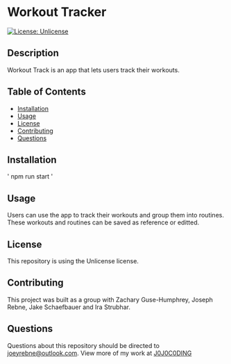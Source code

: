 # Workout Tracker

[![License: Unlicense](https://img.shields.io/badge/license-Unlicense-blue.svg)](http://unlicense.org/)

## Description

Workout Track is an app that lets users track their workouts.

## Table of Contents

* [Installation](#installation)
* [Usage](#usage)
* [License](#license)
* [Contributing](#contributing)
* [Questions](#questions)

## Installation
'
npm run start
'
## Usage

Users can use the app to track their workouts and group them into routines. These workouts and routines can be saved as reference or editted.

## License

This repository is using the Unlicense license.

## Contributing

This project was built as a group with Zachary Guse-Humphrey, Joseph Rebne, Jake Schaefbauer and Ira Strubhar.

## Questions

Questions about this repository should be directed to [joeyrebne@outlook.com](mailto:joeyrebne@outlook.com). View more of my work at [J0J0C0DING](https://github.com/J0J0C0DING)


